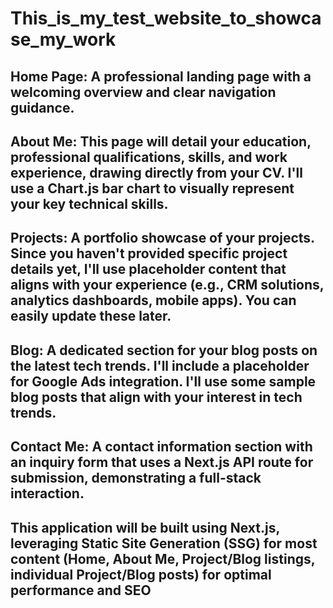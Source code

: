 # This_is_my_test_website_to_showcase_my_work
## Home Page: A professional landing page with a welcoming overview and clear navigation guidance.
## About Me: This page will detail your education, professional qualifications, skills, and work experience, drawing directly from your CV. I'll use a Chart.js bar chart to visually represent your key technical skills.
## Projects: A portfolio showcase of your projects. Since you haven't provided specific project details yet, I'll use placeholder content that aligns with your experience (e.g., CRM solutions, analytics dashboards, mobile apps). You can easily update these later.
## Blog: A dedicated section for your blog posts on the latest tech trends. I'll include a placeholder for Google Ads integration. I'll use some sample blog posts that align with your interest in tech trends.
## Contact Me: A contact information section with an inquiry form that uses a Next.js API route for submission, demonstrating a full-stack interaction.
## This application will be built using Next.js, leveraging Static Site Generation (SSG) for most content (Home, About Me, Project/Blog listings, individual Project/Blog posts) for optimal performance and SEO
